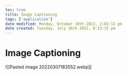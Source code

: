 ```yaml
---
toc: true
title: Image Captioning
tags: ['application']
date modified: Monday, October 10th 2022, 2:02:12 pm
date created: Tuesday, July 26th 2022, 8:33:15 pm
---
```


# Image Captioning

![[Pasted image 20220307183552.webp]]



